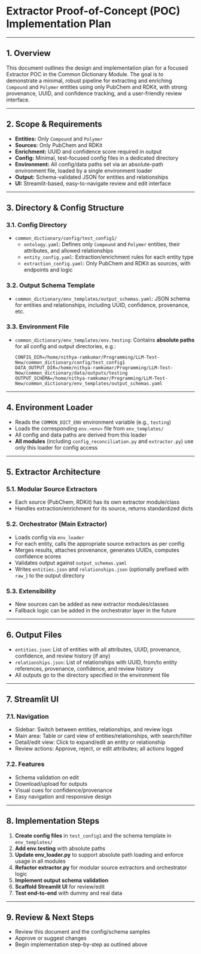 # Extractor Proof-of-Concept (POC) Implementation Plan

---

## 1. Overview

This document outlines the design and implementation plan for a focused Extractor POC in the Common Dictionary Module. The goal is to demonstrate a minimal, robust pipeline for extracting and enriching `Compound` and `Polymer` entities using only PubChem and RDKit, with strong provenance, UUID, and confidence tracking, and a user-friendly review interface.

---

## 2. Scope & Requirements

- **Entities:** Only `Compound` and `Polymer`
- **Sources:** Only PubChem and RDKit
- **Enrichment:** UUID and confidence score required in output
- **Config:** Minimal, test-focused config files in a dedicated directory
- **Environment:** All config/data paths set via an absolute-path environment file, loaded by a single environment loader
- **Output:** Schema-validated JSON for entities and relationships
- **UI:** Streamlit-based, easy-to-navigate review and edit interface

---

## 3. Directory & Config Structure

### 3.1. Config Directory
- `common_dictionary/config/test_config1/`
  - `ontology.yaml`: Defines only `Compound` and `Polymer` entities, their attributes, and allowed relationships
  - `entity_config.yaml`: Extraction/enrichment rules for each entity type
  - `extraction_config.yaml`: Only PubChem and RDKit as sources, with endpoints and logic

### 3.2. Output Schema Template
- `common_dictionary/env_templates/output_schemas.yaml`: JSON schema for entities and relationships, including UUID, confidence, provenance, etc.

### 3.3. Environment File
- `common_dictionary/env_templates/env.testing`: Contains **absolute paths** for all config and output directories, e.g.:
  ```env
  CONFIG_DIR=/home/nithya-ramkumar/Programming/LLM-Test-New/common_dictionary/config/test_config1
  DATA_OUTPUT_DIR=/home/nithya-ramkumar/Programming/LLM-Test-New/common_dictionary/data/outputs/testing
  OUTPUT_SCHEMA=/home/nithya-ramkumar/Programming/LLM-Test-New/common_dictionary/env_templates/output_schemas.yaml
  ```

---

## 4. Environment Loader

- Reads the `COMMON_DICT_ENV` environment variable (e.g., `testing`)
- Loads the corresponding `env.<env>` file from `env_templates/`
- All config and data paths are derived from this loader
- **All modules** (including `config_reconciliation.py` and `extractor.py`) use only this loader for config access

---

## 5. Extractor Architecture

### 5.1. Modular Source Extractors
- Each source (PubChem, RDKit) has its own extractor module/class
- Handles extraction/enrichment for its source, returns standardized dicts

### 5.2. Orchestrator (Main Extractor)
- Loads config via `env_loader`
- For each entity, calls the appropriate source extractors as per config
- Merges results, attaches provenance, generates UUIDs, computes confidence scores
- Validates output against `output_schemas.yaml`
- Writes `entities.json` and `relationships.json` (optionally prefixed with `raw_`) to the output directory

### 5.3. Extensibility
- New sources can be added as new extractor modules/classes
- Fallback logic can be added in the orchestrator layer in the future

---

## 6. Output Files

- `entities.json`: List of entities with all attributes, UUID, provenance, confidence, and review history (if any)
- `relationships.json`: List of relationships with UUID, from/to entity references, provenance, confidence, and review history
- All outputs go to the directory specified in the environment file

---

## 7. Streamlit UI

### 7.1. Navigation
- Sidebar: Switch between entities, relationships, and review logs
- Main area: Table or card view of entities/relationships, with search/filter
- Detail/edit view: Click to expand/edit an entity or relationship
- Review actions: Approve, reject, or edit attributes; all actions logged

### 7.2. Features
- Schema validation on edit
- Download/upload for outputs
- Visual cues for confidence/provenance
- Easy navigation and responsive design

---

## 8. Implementation Steps

1. **Create config files** in `test_config1` and the schema template in `env_templates/`
2. **Add env.testing** with absolute paths
3. **Update env_loader.py** to support absolute path loading and enforce usage in all modules
4. **Refactor extractor.py** for modular source extractors and orchestrator logic
5. **Implement output schema validation**
6. **Scaffold Streamlit UI** for review/edit
7. **Test end-to-end** with dummy and real data

---

## 9. Review & Next Steps

- Review this document and the config/schema samples
- Approve or suggest changes
- Begin implementation step-by-step as outlined above 